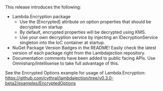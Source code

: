 This release introduces the following:

- Lambda.Encryption package
  - Use the [Encrypted] attribute on option properties that should be decrypted on startup
  - By default, encrypted properties will be decrypted using KMS.
  - Use your own decryption service by injecting an IDecryptionService singleton into the IoC container at startup.
- NuGet Package Version Badges in the README! Easily check the latest version of each package right from the Lambdajection repository.
- Documentation comments have been added to public facing APIs. Use Omnisharp/Intellisense to take full advantage of this.

See the Encrypted Options example for usage of Lambda.Encryption:
https://github.com/cythral/lambdajection/tree/v0.3.0-beta2/examples/EncryptedOptions
